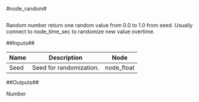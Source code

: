 #node\_random#

![]()

Random number return one random value from 0.0 to 1.0 from seed. Usually connect to node\_time\_sec to randomize new value overtime.

##Inputs##

| Name | Description | Node | 
| ----------- | ----------- | ----- |
| Seed | Seed for randomization. | node\_float |

##Outputs##

Number